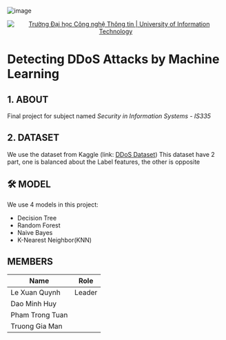 ![image](https://github.com/user-attachments/assets/70852848-668b-4a3c-b198-af6f926658d3)<!-- Banner -->
<p align="center">
  <a href="https://www.uit.edu.vn/" title="Trường Đại học Công nghệ Thông tin" style="border: none;">
    <img src="https://i.imgur.com/WmMnSRt.png" alt="Trường Đại học Công nghệ Thông tin | University of Information Technology">
  </a>
</p>

# Detecting DDoS Attacks by Machine Learning

## 1. ABOUT
Final project for subject named <i>Security in Information Systems - IS335</i>

## 2. DATASET
We use the dataset from Kaggle (link: <a href="https://www.kaggle.com/datasets/devendra416/ddos-datasets" target="_blank">DDoS Dataset</a>)
This dataset have 2 part, one is balanced about the Label features, the other is opposite

## 🛠️ MODEL
We use 4 models in this project:
- Decision Tree
- Random Forest
- Naive Bayes
- K-Nearest Neighbor(KNN)

## MEMBERS
| Name | Role |
|-----|------|
| Le Xuan Quynh | Leader|
| Dao Minh Huy | |
| Pham Trong Tuan | |
| Truong Gia Man | |

